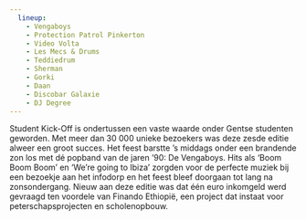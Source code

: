 ```yaml
---
  lineup:
    - Vengaboys
    - Protection Patrol Pinkerton
    - Video Volta
    - Les Mecs & Drums
    - Teddiedrum
    - Sherman
    - Gorki
    - Daan
    - Discobar Galaxie
    - DJ Degree
---
```


Student Kick-Off is ondertussen een vaste waarde onder Gentse studenten geworden. Met meer dan 30 000 unieke bezoekers was deze zesde editie alweer een groot succes. Het feest barstte ’s middags onder een brandende zon los met dé popband van de jaren ’90: De Vengaboys. Hits als ‘Boom Boom Boom’ en ‘We’re going to Ibiza’ zorgden voor de perfecte muziek bij een bezoekje aan het infodorp en het feest bleef doorgaan tot lang na zonsondergang. Nieuw aan deze editie was dat één euro inkomgeld werd gevraagd ten voordele van Finando Ethiopië, een project dat instaat voor peterschapsprojecten en scholenopbouw.
